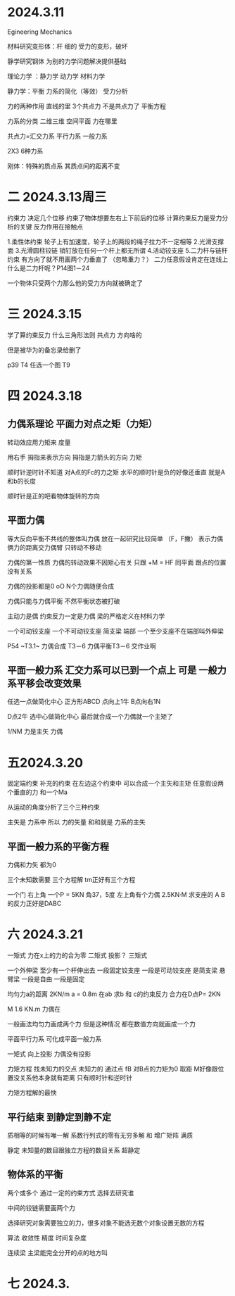 # 2024.3.11

Egineering Mechanics

材料研究变形体：杆 细的
受力的变形，破坏

静学研究钢体 为别的力学问题解决提供基础

理论力学 ：静力学 动力学 	 材料力学

静力学：平衡 力系的简化（等效） 受力分析

力的两种作用  直线的里 3个共点力  不是共点力了 平衡方程

力系的分类 二维三维 空间平面 力在哪里

共点力=汇交力系
平行力系 一般力系

2X3 6种力系

刚体：特殊的质点系 其质点间的距离不变

# 二 2024.3.13周三

约束力 决定几个位移 约束了物体想要左右上下前后的位移
计算约束反力是受力分析的关键
反力作用在接触点

1.柔性体约束
轮子上有加速度，轮子上的两段的绳子拉力不一定相等
2.光滑支撑面
3.光滑圆柱铰链
销钉放在任何一个杆上都无所谓
4.活动铰支座
5.二力杆与链杆约束
有方向了就不用画两个力垂直了
（忽略重力？）
二力任意假设肯定在连线上
什么是二力杆呢？P14图1－24

一个物体只受两个力那么他的受力方向就被确定了

# 三 2024.3.15

学了算约束反力 什么三角形法则 共点力 方向啥的 

但是被华为的备忘录给删了

p39 T4 任选一个图  T9

# 四 2024.3.18

## 力偶系理论 平面力对点之矩（力矩）

转动效应用力矩来  度量

用右手 拇指来表示方向 拇指是力箭头的方向  力矩

顺时针逆时针不知道  对A点的Fc的力之矩  水平的顺时针是负的好像还垂直  就是A和b的长度 

顺时针是正的吧看物体旋转的方向

## 平面力偶

等大反向平衡不共线的整体叫力偶   放在一起研究比较简单
（F，F撇） 表示力偶
俩力的距离交力偶臂 只转动不移动

力偶的第一性质 力偶的转动效果不因矩心有关 只跟   +M = HF    同平面 跟点的位置没有关系

力偶的投影都是0 oO N个力偶随便合成

力偶只能与力偶平衡 不然平衡状态被打破

主动力是偶 约束反力一定是力偶    			梁的严格定义在材料力学

一个可动铰支座 一个不可动铰支座 简支梁  端部 一个至少支座不在端部叫外伸梁


P54 ~T3.1~   		力偶合成  T3－6 力偶平衡T3－6
交作业啊

##	平面一般力系  汇交力系可以已到一个点上 可是 一般力系平移会改变效果

任选一点做简化中心 正方形ABCD 点向上1牛 B点向右1N

D点2牛 选中心做简化中心 最后就合成一个力偶就一个主矩了

1/NM  力是主矢  力偶

# 五2024.3.20

固定端约束 补充的约束  在左边这个约束中  可以合成一个主矢和主矩 任意假设两个垂直的力 和一个Ma

从运动的角度分析了三个三种约束 

主矢是 力系中 所以 力的矢量 和和就是 力系的主矢

## 平面一般力系的平衡方程

力偶和力矢 都为0

三个未知数需要 三个方程解  tm正好有三个方程

一个门 右上角 一个P = 5KN 角37，5度  左上角有个力偶 2.5KN·M  求支座的 A B 的反力正好是DABC  

# 六  2024.3.21

一矩式 力在x上的力的合为零
二矩式  投影？
三矩式  

一个外伸梁  至少有一个杆伸出去
 一段固定铰支座 一段是可动铰支座 是简支梁
悬臂梁 一段是自由  一段是固定

均匀力a的距离 2KN/m a = 0.8m  在ab 
求b 和 c的约束反力  合力在D点P= 2KN

M  1.6 KN.m   力偶在

一般画法均匀力画成两个力 但是这种情况 都在数值方向就画成一个力

平面平行力系  可化成平面一般力系  

一矩式 向上投影  力偶没有投影

力矩方程 找未知力的交点 未知力的 通过点 
fB 对B点的力矩为0               取距 M好像跟位置没关系他本身就有距离 只有顺时针和逆时针

力矩方程解的最快

## 平行结束  到静定到静不定

质相等的时候有唯一解  系数行列式的零有无穷多解  和 增广矩阵  满质

静定 未知量的数目跟独立方程的数目关系 超静定

## 物体系的平衡

两个或多个 通过一定的约束方式 选择去研究谁

中间的铰链需要画两个力

选择研究对象需要独立的力，很多对象不能选无数个对象设置无数的方程

算法 收敛性 精度 时间复杂度


连续梁 主梁能完全分开的点的地方叫


# 七 2024.3.




























































































































